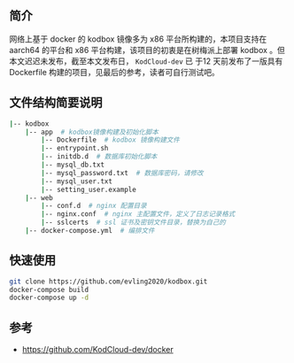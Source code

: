 ## 简介
网络上基于 docker 的 kodbox 镜像多为 x86 平台所构建的，本项目支持在 aarch64 的平台和 x86 平台构建，该项目的初衷是在树梅派上部署 kodbox 。但本文迟迟未发布，截至本文发布日， `KodCloud-dev` 已 于12 天前发布了一版具有 Dockerfile 构建的项目，见最后的参考，读者可自行测试吧。

## 文件结构简要说明

```bash
|-- kodbox
	|-- app  # kodbox镜像构建及初始化脚本
		|-- Dockerfile  # kodbox 镜像构建文件
		|-- entrypoint.sh
		|-- initdb.d  # 数据库初始化脚本
		|-- mysql_db.txt
		|-- mysql_password.txt  # 数据库密码，请修改
		|-- mysql_user.txt
		|-- setting_user.example
	|-- web
		|-- conf.d  # nginx 配置目录
		|-- nginx.conf  # nginx 主配置文件，定义了日志记录格式
		|-- sslcerts  # ssl 证书及密钥文件目录，替换为自己的
	|-- docker-compose.yml  # 编排文件
```

## 快速使用
```bash
git clone https://github.com/evling2020/kodbox.git
docker-compose build
docker-compose up -d
```



## 参考
- https://github.com/KodCloud-dev/docker
